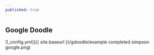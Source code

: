 ```yaml
---
published: true
---
```



## **Google Doodle**


![_config.yml]({{ site.baseurl }}/gdoodle/example completed simpson google.png)


